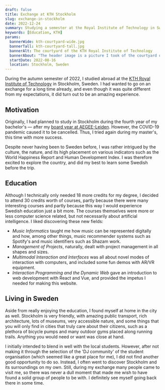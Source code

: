 ```yaml
---
draft: false
title: Exchange at KTH Stockholm
slug: exchange-in-stockholm
date: 2022-12-24
summary: Studying a semester at the Royal Institute of Technology in Sweden proved to be a great experience.
keywords: [Education, KTH]
params:
  bannerWide: kth-courtyard-wide.jpg
  bannerTall: kth-courtyard-tall.jpg
  bannerAlt: The courtyard of the KTH Royal Institute of Technology
  bannerAbout: "The header image is a picture I took of the courtyard of the KTH Royal Institute of Technology in Stockholm. I walked through this courtyard every time I had a lecture to follow."
  startDate: 2022-08-16
  location: Stockholm, Sweden
---
```


During the autumn semester of 2022, I studied abroad at the [KTH Royal Institute of Technology](https://www.kth.se/ "KTH website") in Stockholm, Sweden. I had wanted to go on an exchange for a long time already, and even though it was quite different from my expectations, it did turn out to be an amazing experience.

## Motivation

Originally, I had planned to study in Stockholm during the fourth year of my bachelor's &mdash; after my [board year at AEGEE-Leiden](/career/board-year-at-aegee). However, the COVID-19 pandemic caused it to be cancelled. Thus, I tried again during my master's, this time with more success.

Despite never having been to Sweden before, I was rather intrigued by the culture, the nature, and its high placement on various indicators such as the World Happiness Report and Human Development Index. I was therefore excited to explore the country, and did my best to learn some Swedish before the trip.

## Education

Although I technically only needed 18 more credits for my degree, I decided to attend 30 credits worth of courses, partly because there were many interesting courses and partly because this way I would experience Swedish education just a bit more. The courses themselves were more or less computer science related, but not necessarily about artificial intelligence. I liked discovering these new fields:

- _Music Informatics_ taught me how music can be represented digitally and how, among other things, music recommender systems such as Spotify's and music identifiers such as Shazam work.
- _Management of Projects_, naturally, dealt with project management in all shapes and sizes.
- _Multimodal Interaction and Interfaces_ was all about novel modes of interaction with computers, and included some fun demos with AR/VR equipment.
- _Interaction Programming and the Dynamic Web_ gave an introduction to web development with React and Vue, and provided the impetus I needed for making this website.

## Living in Sweden

Aside from really enjoying the education, I found myself at home in the city as well. Stockholm is very friendly, with amazing public transport, rich architecture, lots of museums, very accessible nature, and some things that you will only find in cities that truly care about their citizens, such as a plethora of bicycle pumps and many outdoor gyms placed along running trails. Anything you would need or want was close at hand.

I initially intended to blend in well with the local students. However, after not making it through the selection of the 'DJ community' of the student organisation (which seemed like a great place for me), I did not find another good opportunity to do so. Instead, I often went to discover Stockholm and its surroundings on my own. Still, during my exchange many people came to visit me, so there was never a dull moment that made me wish to have found a solid group of people to be with. I definitely see myself going back there in some time.
